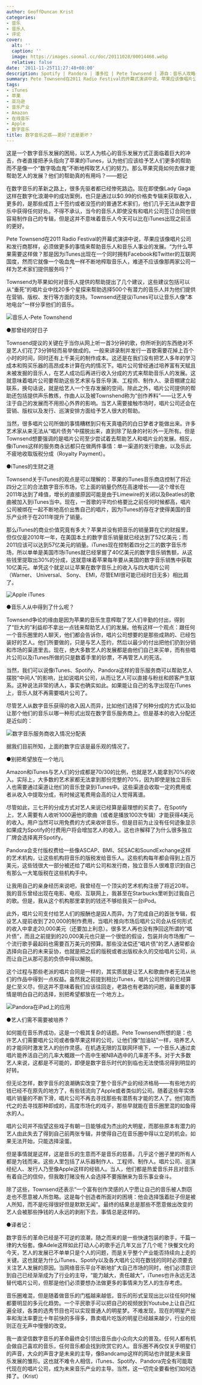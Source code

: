 ```yaml
---
author: GeoffDuncan Krist
categories:
- 音乐
- 音乐人
- 评论
cover:
  alt: ''
  caption: ''
  image: https://images.soomal.cc/doc/20111028/00014468.webp
  relative: false
date: '2011-11-25T11:27:48+08:00'
description: Spotify | Pandora | 潘多拉 | Pete Townsend | 源自：音乐人攻略网 | 版权：转载 |  平均/总评分：09.17/55
summary: Pete Townsend在2011 Radio Festival的开幕式演讲中说，苹果应该像唱片公司和发行商那样，必须做更多的事情来帮助音乐人和音乐人事业的发展。“为什么苹果需要这样做？那是因为iTunes出现在一个同时拥有Facebook和Twitter的互联网国度，然而它就像一个吸血鬼一样不断地榨取……
tags:
- iTunes
- 苹果
- 亚马逊
- 音乐产业
- Amazon
- 在线音乐
- Apple
- 数字音乐
title: 数字音乐之惑――更好？还是更坏？
---
```


这是一个数字音乐发展的困局，以艺人为核心的音乐发展方式正面临着巨大的冲击，作者直接把矛头指向了苹果的iTunes，认为他们应该给予艺人们更多的帮助而不是像一个“数字吸血鬼”不断地榨取艺人们的努力。那么苹果究竟如何去做才能帮助艺人的发展？他们的帮助真的有用吗？――题记

在数字音乐的革新之路上，很多先驱者都已经惨死路边。现在即使像Lady Gaga这样在数字化浪潮中的成功案例，也只是通过以$0.99的价格卖专辑来获取收入，更多的，是那些成百上千签约或者没签约的普通艺术家们，他们几乎无法从数字音乐中获得任何好处。不得不承认，当今的音乐人即使没有和唱片公司签订合同也很容易制作自己的专辑，但是这并不意味着音乐人今天可以比在iTunes出现之前活的更好。

Pete Townsend在2011 Radio Festival的开幕式演讲中说，苹果应该像唱片公司和发行商那样，必须做更多的事情来帮助音乐人和音乐人事业的发展。“为什么苹果需要这样做？那是因为iTunes出现在一个同时拥有Facebook和Twitter的互联网国度，然而它就像一个吸血鬼一样不断地榨取音乐人，难道不应该像那两家公司一样为艺术家们提供服务吗？”

Townsend为苹果如何对音乐人提供的帮助提出了几个建议，这些建议包括可以从“垂死”的唱片业中找20多个星探来帮助选择500个有潜力的音乐人并为他们提供在营销、版权、发行等方面的支持。Townsend还提议iTunes可以让音乐人像“本地电台”一样分享他们的音乐。

![音乐人-Pete Townshend](https://images.soomal.cc/doc/20111125/00015106.webp)





●那曾经的好日子

Townsend提议的关键在于当你从网上听一首3分钟的歌，你所听到的东西绝对不是艺人们花了3分钟轻而易举做成的。一般来讲录制并发行一首歌需要花掉上百个小时的时间，同时还有上千美元的制作成本。这还是在我们没有把艺人多年的学习成本和购买乐器的高昂成本计算在内的情况下。唱片公司曾经通过培养富有天赋且未被发掘的音乐人，在艺人成功后再进行收入分成的方式来帮助音乐人的发展。这就意味着唱片公司要帮助这些艺术家与音乐导演、工程师、制作人、录音棚建立起联系，换句话说，就是给艺人一个生存发展的空间。除此之外，唱片公司提供的帮助还包括提供声乐教练，作曲人以及被Townshend称为“创作养料”――让艺人专注于自己的发展而不用担心外界的影响。当艺人需要接触市场时，唱片公司还会在营销、版权以及发行、巡演安排方面给予艺人很大的帮助。

当然，很多唱片公司所做的事情糟糕到只有天真嗑药的白日梦者才能做出来。许多艺术家从来无法从“唱片债务”中摆脱出来，直到除了贴身的衬衫外一无所有。但是Townsend想要强调的是唱片公司至少尝试着去帮助艺人和唱片业的发展。相反，像iTunes这样的服务商永远都只在做两件事情：单一渠道的发行歌曲，以及乐此不疲地收取版税分成（Royalty Payment）。

●iTunes的生财之道

Townsend关于iTunes的观点是可以理解的：苹果的iTunes音乐商店控制了将近四分之三的合法数字音乐市场，它上面的销量仍然在高速增长――这个增长在2011年达到了峰值，增长的直接原因可能是由于Limewire的关闭以及Beatles的歌曲被加入到iTunes当中。现在，一首歌的平均价格要比之前任何时候都高，唱片公司被绑在一起不断地高价出售自己的唱片，因为iTunes的存在才使得美国的音乐产业终于在2011年提升了销量。

那么iTunes的商业价值究竟有多大？苹果并没有把音乐的销量算在它的财报里，但仅仅是2010年一年，在美国本土的数字音乐销量就已经达到了52亿美元；而2011应该可以达到57亿美元的销量。iTunes现在控制着四分之三的数字音乐市场，所以单单是美国市场iTunes就已经掌握了40亿美元的数字音乐销售额，从这些钱里提取出30%的分成，这就意味着苹果每年要从美国的数字音乐销售中获取10亿美元。单凭这个就足以让苹果在数字音乐上的收入与四大唱片公司（Warner、 Universal、 Sony、 EMI，尽管EMI很可能已经时日无多）相比肩了。

![Apple iTunes](https://images.soomal.cc/doc/20111028/00014468.webp)





●音乐人从中得到了什么呢？

Townsend争论的缘由是因为苹果的音乐生意榨取了艺人们辛勤的付出，得到了“巨大的”利益却不拿出一点钱来帮助艺人们的发展。他有这样一个观点：跟任何一个音乐圈里的人聊天，他们都会告诉你，唱片公司想要的是那些成熟的、已经包装好的艺人。他们所要做的，只是与艺人签约，然后以最少的付出把他们扔到分销和市场的渠道里去。现在，绝大多数艺人的发展都是由他们自己来买单，而有些唱片公司以及iTunes所做的只是数着手里的钞票，不再管艺人的死活。

当然，我们可以说像iTunes、Spotify、Pandora这样的音乐服务商可以帮助艺人摆脱“中间人”的影响，比如说唱片公司，从而让艺人可以直接与粉丝和顾客产生联系。这种说法非常的诱人，事实也确实如此。如果能让自己的名字出现在iTunes上，音乐人就不再需要唱片公司了。

尽管艺人从数字音乐获得的收入因人而异，比如他们选择了何种分成的方式以及如让那个他们的音乐以哪一种形式出现在数字音乐服务商上。但是基本的收入分配还是近似的：

![数字音乐服务商收入情况分配表](https://images.soomal.cc/doc/20111125/00015105.webp)





据我们目前所知，上面的数字应该是最乐观的情况了。

●别把希望放在一个地儿

Amazon和iTunes与艺人们的分成都是70/30的比例，也就是艺人能拿到70%的收入。实际上，大多数的艺术家都无法拿到那份完整的70%，因为即使是独立音乐人也需要通过渠道让他们的音乐登录到iTunes中。这些渠道会收取一定的费用或者从收入中提取分成，有时候这笔费用会高的让人觉得离谱。

尽管如此，三七开的分成方式对艺人来说已经算是最理想的买卖了。在Spotify上，艺人需要有人收听1000遍他的歌曲（或者是播放100次专辑）才能获得4美元的收入。用户当然可以用免费的方式来收听音乐，但是目前为止没有任何迹象显示如果成为Spotify的付费用户将会增加艺人的收入。这也许解释了为什么很多独立厂牌会选择离开Spotify。

Pandora会支付版权费给一些像ASCAP、BMI、SESAC和SoundExchange这样的艺术机构，让这些机构将音乐的版税发给音乐人。这些机构每年都会得到上百万美元，这些钱很大一部分被还给了唱片公司和发行商，独立音乐人很难意识到自己有那么一大笔版税在这些机构手中。

让我用自己的亲身经历来说吧，我曾经在一个顶尖的艺术机构注册了将近20年。我的音乐曾经出现在电影、电视、互联网上，我甚至在Starbucks里听到过我自己的歌。但是，我从这个机构那里拿到的钱还不够给我买一台iPod。

此外，唱片公司支付给艺人们的报酬也是因人而异。为了完成自己的首张专辑，假设艺人提前收到了20,000的制作费用，当唱片推向市场后唱片公司会从任何形式的收入中拿走20,000美元（还要加上利息）。很多艺人再也没有挣回这所谓的“唱片债”，而且之前提到的20,000美元也只是一个很低的假设，包装并向市场推广一个流行歌手最起码也需要百万美元的预算。那些没法偿还“唱片债”的艺人通常都会选择向自己的未来妥协，也就是把之后的版税或者出版权永久的交给唱片公司，从而让自己从那可恶的负债中得以解脱。

这个过程与那些老派的唱片合同是一样的，其实质就是让艺人和歌曲作者无法从他们的作品中得到一点权益。虽然我之前提到相比iTunes，唱片公司所做的已经算是仁至义尽，但这并不意味着我们应该往回走，老路也有老路的问题，最重要的事情是明白自己的选择，别把希望都放在一个地方上。

![Pandora在iPad上的应用](https://images.soomal.cc/doc/20110726/00012333.webp)





●艺人们需不需要被培养？

如何能在音乐界成功，这是一个极其复杂的话题。Pete Townsend所想的是：也许艺人们需要唱片公司或者像苹果这样的公司，让他们像“加油站”一样，培养艺人的才能同时激发艺人的创作灵感。在机遇无限的互联网环境下，一个音乐人通过卖唱片能养活自己的几率大概跟一个高中生被NBA选中的几率差不多。对于大多数艺人来说，这都是不可能的，即便是数字音乐时代的到临也无法使情况得到明显的好转。

但无论怎样，数字音乐的浪潮确实改变了整个音乐产业的经济格局――有些地方的钱已经不在原先的地方了，有些钱流向了Apple或者类似的公司。随着这些年实体唱片销量的不断下滑，唱片公司不再去寻找那些有潜质有才能的艺人了。他们取而代之的去寻找那种即成的，高度市场化的戏子，那些早就能在音乐圈里混的如鱼得水的人。

唱片公司并不指望这些戏子有朝一日能够成为杰出的大明星，而那些原本有潜力的艺人由此失去了得到自己前两张专辑，并使得自己在音乐圈中得以立足的机会。如果无法开始，只能选择滚蛋。

但是事情就是这样，这是音乐的生意而不是音乐的慈善。几乎这个圈子里的所有人都是为钱而来。这些人里包括了从乐器制作人、工程师、制作人。唱片公司、巡演经纪人、发行人乃至像Apple这样的经销人。当人，他们都是热爱音乐并且对音乐有着自己的信仰，但我敢打赌没有人会选择不要报酬来为音乐事业奋斗。

除了这些，Townsend还表示“一个富有创作灵感的人宁愿让自己的音乐被人剽窃走也不愿意被人所忽略。这是每个创造者所面对的困境：他会选择饿着肚子但是被人所知，而不是吃得很好但是默默无闻”。最终的结果总是那些不愿意做出改变的艺人会被那些挣钱的人永远的剥削下去，事情总是这样的。

●译者记：

数字音乐的革命已经是不可逆的浪潮，随之而来的是一些快速包装的歌手，千篇一律的大俗套。像Adele这样如此打动人心的歌手近几年又出了几个呢？快餐文化的今天，艺人的发展已不单单只是个人的问题，而是关乎整个产业能否持续向上走的关键。这也就是为什么iTunes、Spotify以及各大唱片公司在数钱的同时必须要去关注艺人发展的原因。当网络音乐平台不断地扩大自己市场的同时，他们必须意识到自己已经渐渐成为了行业的主导，“能力越大，责任越大”，iTunes也许永远无法替代唱片公司，但那是他们必须要想办法做更多的事情来为艺人的生存考虑。

音乐圈难混，但是随着做音乐的门槛越来越低，音乐的形式呈现出比以往任何时候都要明显的多元化趋势。一个平民歌手可以把自己的视频放到Youtube上让自己红遍全球，各类的选秀节目也可以实现普通人的明星梦。不难发现，现在的明星产出率和淘汰率要比十年前快的多得多，靠卖唱片吃饭的明星已经越来越少，行业的规则正在无声中慢慢的改变。

我一直坚信数字音乐的革命最终会引领出音乐由小众向大众的普及。任何人都有机会做自己喜欢的音乐，任何音乐都会找到欣赏它的人。音乐圈不再仅仅关乎明星们的声音，大众的声音才是未来的主导，像Bandcamp这样的网站也许就是未来音乐发展的雏形。这也就不难令人相信，iTunes、Spotify、Pandora完全有可能取代现在的唱片公司，成为未来音乐产业的主导。当然，这一切完全要看他们如何选择了。（Krist）